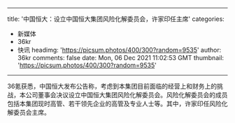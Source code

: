 
---
title: '中国恒大：设立中国恒大集团风险化解委员会，许家印任主席'
categories: 
 - 新媒体
 - 36kr
 - 快讯
headimg: 'https://picsum.photos/400/300?random=9535'
author: 36kr
comments: false
date: Mon, 06 Dec 2021 11:02:53 GMT
thumbnail: 'https://picsum.photos/400/300?random=9535'
---

<div>   
36氪获悉，中国恒大发布公告称，考虑到本集团目前面临的经营上和财务上的挑战，本公司董事会决议设立中国恒大集团风险化解委员会。风险化解委员会的成员包括本集团现时高管、若干领先企业的高管及专业人士等。其中，许家印任风险化解委员会主席。  
</div>
            